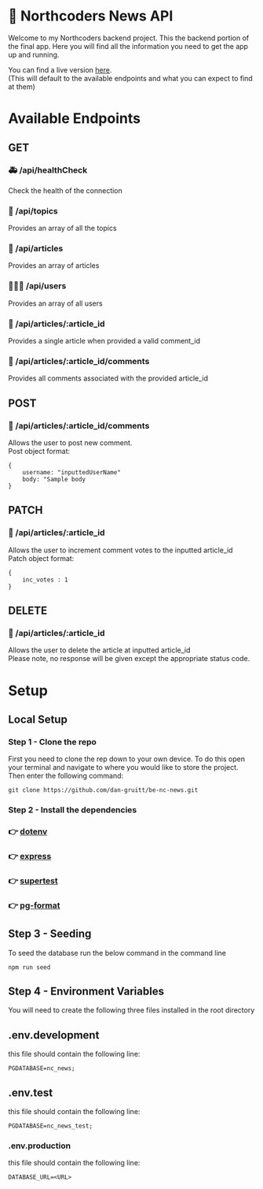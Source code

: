 # 📰 Northcoders News API

Welcome to my Northcoders backend project. This the backend portion of the final app. Here you will find all the information you need to get the app up and running. 

You can find a live version [here](https://nc-news-backend-project-dan-gruitt.onrender.com/api). <br>
(This will default to the available endpoints and what you can expect to find at them)

# Available Endpoints

## GET

### 🚑  /api/healthCheck
Check the health of the connection

### 💭 /api/topics
Provides an array of all the topics

### 📑  /api/articles
Provides an array of articles

### 🧑‍🤝‍🧑  /api/users
Provides an array of all users

### 📕  /api/articles/:article_id
Provides a single article when provided a valid comment_id

### 💬  /api/articles/:article_id/comments
Provides all comments associated with the provided article_id

## POST

### 💌  /api/articles/:article_id/comments
Allows the user to post new comment. <br>
Post object format:

```
{
    username: "inputtedUserName"
    body: "Sample body
}
```

## PATCH

### 💌  /api/articles/:article_id
Allows the user to increment comment votes to the inputted article_id<br>
Patch object format:

```
{
    inc_votes : 1
}
```

## DELETE

### 💌  /api/articles/:article_id
Allows the user to delete the article at inputted article_id<br>
Please note, no response will be given except the appropriate status code.




# Setup

## Local Setup

### Step 1 - Clone the repo

First you need to clone the rep down to your own device. To do this open your terminal and navigate to where you would like to store the project. Then enter the following command:<br>

```
git clone https://github.com/dan-gruitt/be-nc-news.git
```

### Step 2 - Install the dependencies

### 👉 [dotenv](https://www.npmjs.com/package/dotenv)

### 👉 [express](https://expressjs.com/en/starter/installing.html)

### 👉 [supertest](https://www.npmjs.com/package/supertest)

### 👉 [pg-format](https://www.npmjs.com/package/pg-format)


## Step 3 - Seeding

To seed the database run the below command in the command line

```
npm run seed
```

## Step 4 - Environment Variables

You will need to create the following three files installed in the root directory

## .env.development  
this file should contain the following line:
    
```   
PGDATABASE=nc_news; 
```
## .env.test
this file should contain the following line:
    
```
PGDATABASE=nc_news_test;
```    

### .env.production
this file should contain the following line:
    
```
DATABASE_URL=<URL>
```


